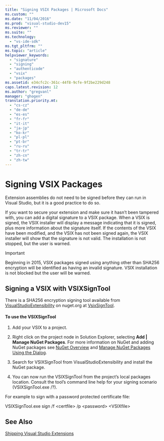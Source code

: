 ```yaml
---
title: "Signing VSIX Packages | Microsoft Docs"
ms.custom: ""
ms.date: "11/04/2016"
ms.prod: "visual-studio-dev15"
ms.reviewer: ""
ms.suite: ""
ms.technology: 
  - "vs-ide-sdk"
ms.tgt_pltfrm: ""
ms.topic: "article"
helpviewer_keywords: 
  - "signature"
  - "signing"
  - "authenticode"
  - "vsix"
  - "packages"
ms.assetid: e34cfc2c-361c-44f8-9cfe-9f2be229d248
caps.latest.revision: 12
ms.author: "gregvanl"
manager: "ghogen"
translation.priority.mt: 
  - "cs-cz"
  - "de-de"
  - "es-es"
  - "fr-fr"
  - "it-it"
  - "ja-jp"
  - "ko-kr"
  - "pl-pl"
  - "pt-br"
  - "ru-ru"
  - "tr-tr"
  - "zh-cn"
  - "zh-tw"
---
```

# Signing VSIX Packages
Extension assemblies do not need to be signed before they can run in Visual Studio, but it is a good practice to do so.  
  
 If you want to secure your extension and make sure it hasn’t been tampered with, you can add a digital signature to a VSIX package. When a VSIX is signed, the VSIX installer will display a message indicating that it is signed, plus more information about the signature itself. If the contents of the VSIX have been modified, and the VSIX has not been signed again, the VSIX installer will show that the signature is not valid. The installation is not stopped, but the user is warned.  
  
> [!IMPORTANT]
>  Beginning in 2015, VSIX packages signed using anything other than SHA256 encryption will be identified as having an invalid signature. VSIX installation is not blocked but the user will be warned.  
  
## Signing a VSIX with VSIXSignTool  
 There is a SHA256 encryption signing tool available from [VisualStudioExtensibility](http://www.nuget.org/profiles/VisualStudioExtensibility) on nuget.org at [VsixSignTool](http://www.nuget.org/packages/Microsoft.VSSDK.Vsixsigntool).  
  
#### To use the VSIXSignTool  
  
1.  Add your VSIX to a project.  
  
2.  Right click on the project node in Solution Explorer, selecting **Add &#124; Manage NuGet Packages**.  For more information on NuGet and adding NuGet packages see [NuGet Overview](http://docs.nuget.org/) and [Manage NuGet Packages Using the Dialog](http://docs.nuget.org/Consume/Package-Manager-Dialog).  
  
3.  Search for VSIXSignTool from VisualStudioExtensibility and install the NuGet package.  
  
4.  You can now run the VSIXSignTool from the project’s local packages location. Consult the tool’s command line help for your signing scenario (VSIXSignTool.exe /?).  
  
 For example to sign with a password protected certificate file:  
  
 VSIXSignTool.exe sign /f \<certfile> /p \<password> \<VSIXfile>  
  
## See Also  
 [Shipping Visual Studio Extensions](../extensibility/shipping-visual-studio-extensions.md)